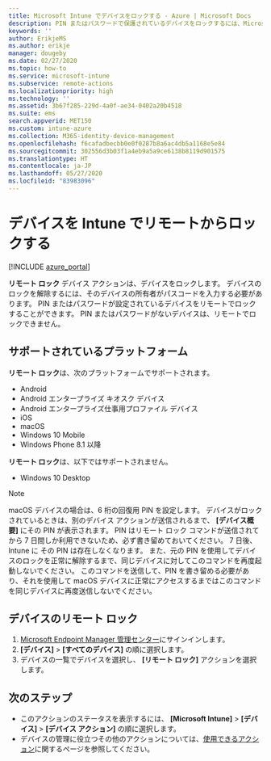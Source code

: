 ```yaml
---
title: Microsoft Intune でデバイスをロックする - Azure | Microsoft Docs
description: PIN またはパスワードで保護されているデバイスをロックするには、Microsoft Intune のリモート ロック アクションを使用します。
keywords: ''
author: ErikjeMS
ms.author: erikje
manager: dougeby
ms.date: 02/27/2020
ms.topic: how-to
ms.service: microsoft-intune
ms.subservice: remote-actions
ms.localizationpriority: high
ms.technology: ''
ms.assetid: 3b67f285-229d-4a0f-ae34-0402a20b4518
ms.suite: ems
search.appverid: MET150
ms.custom: intune-azure
ms.collection: M365-identity-device-management
ms.openlocfilehash: f6cafadbecbb0e0f0287b8a6ac4db5a1168e5e84
ms.sourcegitcommit: 302556d3b03f1a4eb9a5a9ce6138b8119d901575
ms.translationtype: HT
ms.contentlocale: ja-JP
ms.lasthandoff: 05/27/2020
ms.locfileid: "83983096"
---
```

# <a name="remotely-lock-devices-with-intune"></a>デバイスを Intune でリモートからロックする

[!INCLUDE [azure_portal](../includes/azure_portal.md)]

**リモート ロック** デバイス アクションは、デバイスをロックします。 デバイスのロックを解除するには、そのデバイスの所有者がパスコードを入力する必要があります。 PIN またはパスワードが設定されているデバイスをリモートでロックすることができます。 PIN またはパスワードがないデバイスは、リモートでロックできません。

## <a name="supported-platforms"></a>サポートされているプラットフォーム

**リモート ロック**は、次のプラットフォームでサポートされます。

- Android
- Android エンタープライズ キオスク デバイス
- Android エンタープライズ仕事用プロファイル デバイス
- iOS
- macOS
- Windows 10 Mobile
- Windows Phone 8.1 以降

**リモート ロック**は、以下ではサポートされません。
- Windows 10 Desktop

> [!NOTE]
> macOS デバイスの場合は、6 桁の回復用 PIN を設定します。 デバイスがロックされているときは、別のデバイス アクションが送信されるまで、 **[デバイス概要]** にその PIN が表示されます。 PIN はリモート ロック コマンドが送信されてから 7 日間しか利用できないため、必ず書き留めておいてください。 7 日後、Intune に その PIN は存在しなくなります。 また、元の PIN を使用してデバイスのロックを正常に解除するまで、同じデバイスに対してこのコマンドを再度起動しないでください。 このコマンドを送信して、PIN を書き留める必要があり、それを使用して macOS デバイスに正常にアクセスするまではこのコマンドを同じデバイスに再度送信しないでください。  


## <a name="remote-lock-a-device"></a>デバイスのリモート ロック

1. [Microsoft Endpoint Manager 管理センター](https://go.microsoft.com/fwlink/?linkid=2109431)にサインインします。
3. **[デバイス]**  >  **[すべてのデバイス]** の順に選択します。
4. デバイスの一覧でデバイスを選択し、 **[リモート ロック]** アクションを選択します。

## <a name="next-steps"></a>次のステップ

- このアクションのステータスを表示するには、 **[Microsoft Intune]**  >  **[デバイス]**  >  **[デバイス アクション]** の順に選択します。 
- デバイスの管理に役立つその他のアクションについては、[使用できるアクション](device-management.md)に関するページを参照してください。
